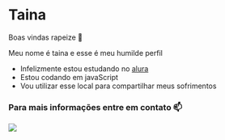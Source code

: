 # Taina

Boas vindas rapeize 👋

Meu nome é taina e esse é meu humilde perfil

- Infelizmente estou estudando no [alura](https://www.alura.com.br)
- Estou codando em javaScript
- Vou utilizar esse local para compartilhar meus sofrimentos

### Para mais informações entre em contato 📫 ###

 
  


  ![](https://media1.tenor.com/m/LsYPAE9JiP8AAAAd/rolando-ronaldo.gif)
